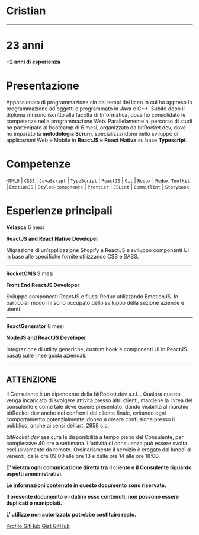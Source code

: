 # Cristian

---

# 23 anni

**+2 anni di esperienza**

# Presentazione

Appassionato di programmazione sin dai tempi del liceo in cui ho appreso la programmazione ad oggetti e programmato in Java e C++. Subito dopo il diploma mi sono iscritto alla facoltà di Informatica, dove ho consolidato le competenze nella programmazione Web. Parallelamente al percorso di studi ho partecipato al bootcamp di 6 mesi, organizzato da bitRocket.dev, dove ho imparato la **metodologia Scrum**, specializzandomi nello sviluppo di applicazioni Web e Mobile in **ReactJS** e **React Native** su base **Typescript**.

# Competenze

`HTML5` | `CSS3` | `JavaScript` | `TypeScript` | `ReactJS` | `Git` | `Redux` | `Redux-Toolkit` | `EmotionJS` | `Styled-components` | `Prettier` | `ESLint` | `Commitlint` | `Storybook`

# Esperienze principali

**Velasca** 6 mesi

**ReactJS and React Native Developer**

Migrazione di un’applicazione Shopify a ReactJS e sviluppo componenti UI in base alle specifiche fornite utilizzando CSS e SASS.

---

**RocketCMS** 9 mesi

**Front End ReactJS Developer**

Sviluppo componenti ReactJS e flussi Redux utilizzando EmotionJS. In particolar modo mi sono occupato dello sviluppo della sezione aziende e utenti.

---

**ReactGenerator** 6 mesi

**NodeJS and ReactJS Developer**

Integrazione di utility generiche, custom hook e componenti UI in ReactJS basati sulle linee guida aziendali.

---

## ATTENZIONE

Il Consulente è un dipendente della bitRocket.dev s.r.l. . Qualora questo venga incaricato di svolgere attività presso altri clienti, mantiene la livrea del consulente e come tale deve essere presentato, dando visibilità al marchio bitRocket.dev anche nei confronti del cliente finale, evitando ogni comportamento potenzialmente idoneo a creare confusione presso il pubblico, anche ai sensi dell’art. 2958 c.c.

_bitRocket.dev_ assicura la disponibilità a tempo pieno del Consulente, per complessive 40 ore a settimana. L’attività di consulenza può essere svolta esclusivamente da remoto. Ordinariamente il servizio è erogato dal lunedì al venerdì, dalle ore 09:00 alle ore 13 e dalle ore 14 alle ore 18:00.

**E’ vietata ogni comunicazione diretta tra il cliente e il Consulente riguardo aspetti amministrativi.**

**Le informazioni contenute in questo documento sono riservate.**

**Il presente documento e i dati in esso contenuti, non possono essere duplicati o manipolati.**

**L’ utilizzo non autorizzato potrebbe costituire reato.**

[Profilo GitHub](https://github.com/cristianpalermo-bitrocketdev)
[Gist GitHub](https://gist.github.com/cristianpalermo-bitrocketdev)

